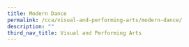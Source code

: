 ```yaml
---
title: Modern Dance
permalink: /cca/visual-and-performing-arts/modern-dance/
description: ""
third_nav_title: Visual and Performing Arts
---
```

